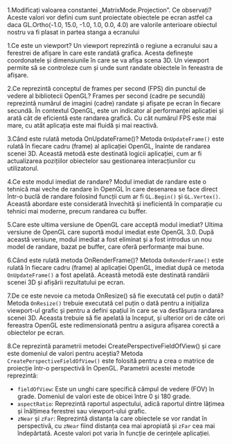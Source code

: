 1.Modificați valoarea constantei „MatrixMode.Projection”. Ce observați?
Aceste valori vor defini cum sunt proiectate obiectele pe ecran astfel ca daca GL.Ortho(-1.0, 15.0, -1.0, 1.0, 0.0, 4.0) are valorile anterioare obiectul nostru va fi plasat in partea stanga a ecranului


1.Ce este un viewport?
Un viewport reprezintă o regiune a ecranului sau a ferestrei de afișare în care este randată grafica. Acesta definește coordonatele și dimensiunile în care se va afișa scena 3D. Un viewport permite să se controleze cum și unde sunt randate obiectele în fereastra de afișare.


2.Ce reprezintă conceptul de frames per second (FPS) din punctul de vedere al bibliotecii OpenGL?
Frames per second (cadre pe secundă) reprezintă numărul de imagini (cadre) randate și afișate pe ecran în fiecare secundă. În contextul OpenGL, este un indicator al performanței aplicației și arată cât de eficientă este randarea grafică. Cu cât numărul FPS este mai mare, cu atât aplicația este mai fluidă și mai reactivă.


3.Când este rulată metoda OnUpdateFrame()?
Metoda `OnUpdateFrame()` este rulată în fiecare cadru (frame) al aplicației OpenGL, înainte de randarea scenei 3D. Această metodă este destinată logicii aplicației, cum ar fi actualizarea pozițiilor obiectelor sau gestionarea interacțiunilor cu utilizatorul.


4.Ce este modul imediat de randare?
Modul imediat de randare este o tehnică mai veche de randare în OpenGL în care desenarea se face direct într-o buclă de randare folosind funcții cum ar fi `GL.Begin()` și `GL.Vertex()`. Această abordare este considerată învechită și ineficientă în comparație cu tehnici mai moderne, precum randarea cu buffer.


5.Care este ultima versiune de OpenGL care acceptă modul imediat?
Ultima versiune de OpenGL care suportă modul imediat este OpenGL 3.0. După această versiune, modul imediat a fost eliminat și a fost introdus un nou model de randare, bazat pe buffer, care oferă performanțe mai bune.


6.Când este rulată metoda OnRenderFrame()?
Metoda `OnRenderFrame()` este rulată în fiecare cadru (frame) al aplicației OpenGL, imediat după ce metoda `OnUpdateFrame()` a fost apelată. Această metodă este destinată randării scenei 3D și afișării rezultatului pe ecran.


7.De ce este nevoie ca metoda OnResize() să fie executată cel puțin o dată?
Metoda `OnResize()` trebuie executată cel puțin o dată pentru a inițializa viewport-ul grafic și pentru a defini spațiul în care se va desfășura randarea scenei 3D. Aceasta trebuie să fie apelată la început, și ulterior ori de câte ori fereastra OpenGL este redimensionată pentru a asigura afișarea corectă a obiectelor pe ecran.


8.Ce reprezintă parametrii metodei CreatePerspectiveFieldOfView() și care este domeniul de valori pentru aceștia?
Metoda `CreatePerspectiveFieldOfView()` este folosită pentru a crea o matrice de proiecție într-o perspectivă în OpenGL. Parametrii acestei metode reprezintă:
- `fieldOfView`: Este un unghi care specifică câmpul de vedere (FOV) în grade. Domeniul de valori este de obicei între 0 și 180 grade.
- `aspectRatio`: Reprezintă raportul aspectului, adică raportul dintre lățimea și înălțimea ferestrei sau viewport-ului grafic.
- `zNear` și `zFar`: Reprezintă distanța la care obiectele se vor randat în perspectivă, cu `zNear` fiind distanța cea mai apropiată și `zFar` cea mai îndepărtată. Aceste valori pot varia în funcție de cerințele aplicației.
